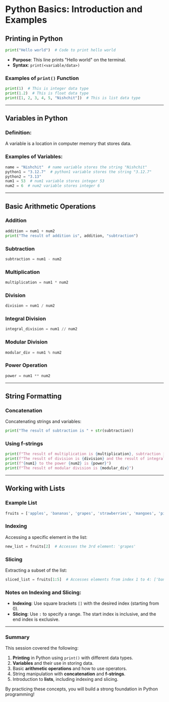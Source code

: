 # Python Basics: Introduction and Examples

## Printing in Python

```python
print("Hello world")  # Code to print hello world
```

- **Purpose**: This line prints "Hello world" on the terminal.  
- **Syntax**: `print(<variable/data>)`

### Examples of `print()` Function

```python
print(1)  # This is integer data type
print(1.2)  # This is float data type
print([1, 2, 3, 4, 5, "Nishchit"])  # This is list data type
```

---

## Variables in Python

### Definition:
A variable is a location in computer memory that stores data.

### Examples of Variables:
```python
name = "Nishchit"  # name variable stores the string "Nishchit"
python1 = "3.12.7"  # python1 variable stores the string "3.12.7"
python2 = "3.13"
num1 = 53  # num1 variable stores integer 53
num2 = 6  # num2 variable stores integer 6
```

---

## Basic Arithmetic Operations

### Addition
```python
addition = num1 + num2
print("The result of addition is", addition, "subtraction")
```

### Subtraction
```python
subtraction = num1 - num2
```

### Multiplication
```python
multiplication = num1 * num2
```

### Division
```python
division = num1 / num2
```

### Integral Division
```python
integral_division = num1 // num2
```

### Modular Division
```python
modular_div = num1 % num2
```

### Power Operation
```python
power = num1 ** num2
```

---

## String Formatting

### Concatenation
Concatenating strings and variables:
```python
print("The result of subtraction is " + str(subtraction))
```

### Using f-strings
```python
print(f"The result of multiplication is {multiplication}, subtraction is {subtraction}")
print(f"The result of division is {division} and the result of integral division is {integral_division}")
print(f"{num1} to the power {num2} is {power}")
print(f"The result of modular division is {modular_div}")
```

---

## Working with Lists

### Example List
```python
fruits = ['apples', 'bananas', 'grapes', 'strawberries', 'mangoes', 'pineapples', 'a']
```

### Indexing
Accessing a specific element in the list:
```python
new_list = fruits[2]  # Accesses the 3rd element: 'grapes'
```

### Slicing
Extracting a subset of the list:
```python
sliced_list = fruits[1:5]  # Accesses elements from index 1 to 4: ['bananas', 'grapes', 'strawberries', 'mangoes']
```

### Notes on Indexing and Slicing:
- **Indexing**: Use square brackets `[]` with the desired index (starting from 0).  
- **Slicing**: Use `:` to specify a range. The start index is inclusive, and the end index is exclusive.

---

### Summary

This session covered the following:
1. **Printing** in Python using `print()` with different data types.
2. **Variables** and their use in storing data.
3. Basic **arithmetic operations** and how to use operators.
4. String manipulation with **concatenation** and **f-strings**.
5. Introduction to **lists**, including indexing and slicing.

By practicing these concepts, you will build a strong foundation in Python programming!